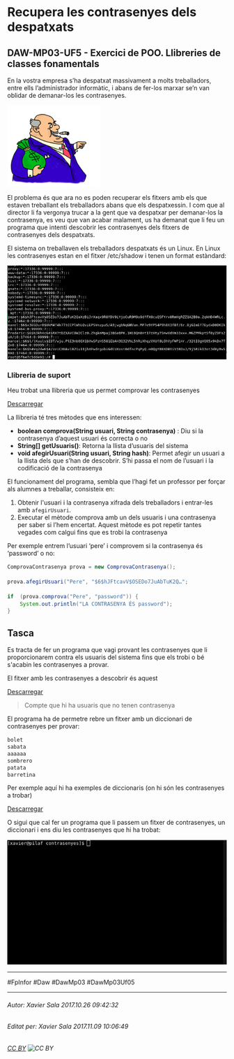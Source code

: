 # Recupera les contrasenyes dels despatxats
## DAW-MP03-UF5 - Exercici de POO. Llibreries de classes fonamentals
En la vostra empresa s’ha despatxat massivament a molts treballadors, entre ells l’administrador informàtic, i abans de fer-los marxar se’n van oblidar de demanar-los les contrasenyes. 

![El director té mal caràcter](https://raw.githubusercontent.com/utrescu/utrescu.github.io/master/images/kefe.png)

El problema és que ara no es poden recuperar els fitxers amb els que estaven treballant els treballadors abans que els despatxessin. I com que al director li fa vergonya trucar a la gent que va despatxar per demanar-los la contrasenya, es veu que van acabar malament, us ha demanat que li feu un programa que intenti descobrir les contrasenyes dels fitxers de contrasenyes dels despatxats.

El sistema on treballaven els treballadors despatxats és un Linux. En Linux les contrasenyes estan en el fitxer /etc/shadow i tenen un format estàndard:

![contrasenyes](https://raw.githubusercontent.com/utrescu/utrescu.github.io/master/images/shadow.png)

### Llibreria de suport
Heu trobat una llibreria que us permet comprovar les contrasenyes 

[Descarregar](https://drive.google.com/file/d/0BxakKCNfTojqUU1USmpVRy0tZ2c/view?usp=sharing "llibreria")

La llibreria té tres mètodes que ens interessen:

* **boolean comprova(String usuari, String contrasenya)** : Diu si la contrasenya d’aquest usuari és correcta o no
* **String[] getUsuaris()**: Retorna la llista d’usuaris del sistema
* **void afegirUsuari(String usuari, String hash)**: Permet afegir un usuari a la llista dels que s’han de descobrir. S’hi passa el nom de l’usuari i la codificació de la contrasenya

El funcionament del programa, sembla que l’hagi fet un professor per forçar als alumnes a treballar, consisteix en:

1. Obtenir l'usuari i la contrasenya xifrada dels treballadors i entrar-les amb `afegirUsuari`. 
2. Executar el mètode comprova amb un dels usuaris i una contrasenya per saber si l’hem encertat. Aquest mètode es pot repetir tantes vegades com calgui fins que es trobi la contrasenya

Per exemple entrem l’usuari ‘pere’ i comprovem si la contrasenya és ‘password’ o no:

~~~~~~~~~~~~~~~~~~~~~~~~~~~~~~~~java
ComprovaContrasenya prova = new ComprovaContrasenya();

prova.afegirUsuari("Pere", "$6$hJFtcavV$OSEDo7JuAbTuK2Q…";

if  (prova.comprova("Pere", "password")) {
	System.out.println("LA CONTRASENYA ÉS password");
}
~~~~~~~~~~~~~~~~~~~~~~~~~~~~~~~~	    	

Tasca
------------------

Es tracta de fer un programa que vagi provant les contrasenyes que li proporcionarem contra els usuaris del sistema fins que els trobi o bé s'acabin les contrasenyes a provar.

El fitxer amb les contrasenyes a descobrir és aquest 

[Descarregar](https://drive.google.com/file/d/0BxakKCNfTojqbWplU1FfRldDVDA/view?usp=sharing "fitxer amb les contrasenyes")

> Compte que hi ha usuaris que no tenen contrasenya

El programa ha de permetre rebre un fitxer amb un diccionari de contrasenyes per provar: 

    bolet
    sabata
    aaaaaa
    sombrero
    patata
    barretina

Per exemple aquí hi ha exemples de diccionaris (on hi són les contrasenyes a trobar) 

[Descarregar](https://drive.google.com/file/d/0BxakKCNfTojqWkNJQ2luRldTM00/view?usp=sharing "diccionaris")

O sigui que cal fer un programa que li passem un fitxer de contrasenyes, un diccionari i ens diu les contrasenyes que hi ha trobat:

![contrasenyes](https://raw.githubusercontent.com/utrescu/utrescu.github.io/master/images/contrasenyes.gif "atac")

---

#FpInfor #Daw #DawMp03 #DawMp03Uf05

---

###### Autor: Xavier Sala 2017.10.26 09:42:32
###### Editat per: Xavier Sala 2017.11.09 10:06:49
###### [CC BY](https://creativecommons.org/licenses/by/4.0/) ![CC BY](https://licensebuttons.net/l/by/3.0/80x15.png)
